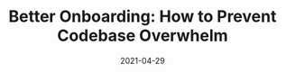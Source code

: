 ---
date: 2021-04-29
permalink: false
publisher: sourcegraph
tags:
  - onboarding
target_url: https://about.sourcegraph.com/blog/better-onboarding-how-to-prevent-codebase-overwhelm/
title: "Better Onboarding: How to Prevent Codebase Overwhelm"
---
